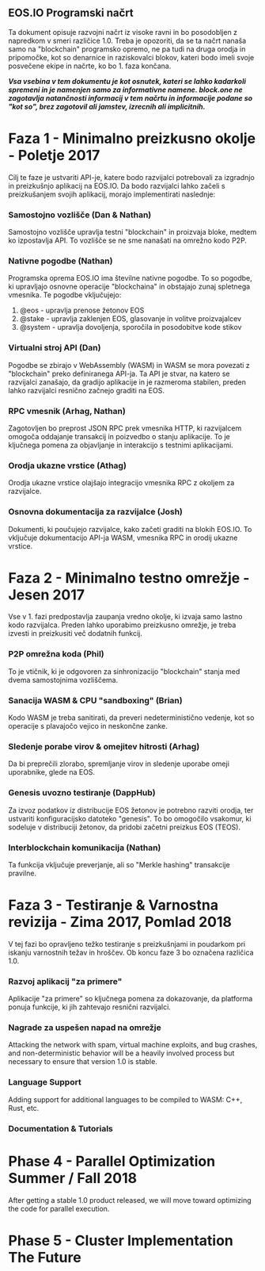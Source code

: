 ## EOS.IO Programski načrt

Ta dokument opisuje razvojni načrt iz visoke ravni in bo posodobljen z napredkom v smeri različice 1.0. Treba je opozoriti, da se ta načrt nanaša samo na "blockchain" programsko opremo, ne pa tudi na druga orodja in pripomočke, kot so denarnice in raziskovalci blokov, kateri bodo imeli svoje posvečene ekipe in načrte, ko bo 1. faza končana.

***Vsa vsebina v tem dokumentu je kot osnutek, kateri se lahko kadarkoli spremeni in je namenjen samo za informativne namene. block.one ne zagotavlja natančnosti informacij v tem načrtu in informacije podane so "kot so", brez zagotovil ali jamstev, izrecnih ali implicitnih.***

# Faza 1 - Minimalno preizkusno okolje - Poletje 2017

Cilj te faze je ustvariti API-je, katere bodo razvijalci potrebovali za izgradnjo in preizkušnjo aplikacij na EOS.IO. Da bodo razvijalci lahko začeli s preizkušanjem svojih aplikacij, morajo implementirati naslednje:

### Samostojno vozlišče (Dan & Nathan)

Samostojno vozlišče upravlja testni "blockchain" in proizvaja bloke, medtem ko izpostavlja API. To vozlišče se ne sme nanašati na omrežno kodo P2P.

### Nativne pogodbe (Nathan)

Programska oprema EOS.IO ima številne nativne pogodbe. To so pogodbe, ki upravljajo osnovne operacije "blockchaina" in obstajajo zunaj spletnega vmesnika. Te pogodbe vključujejo:

1. @eos - upravlja prenose žetonov EOS
2. @stake - upravlja zaklenjen EOS, glasovanje in volitve proizvajalcev
3. @system - upravlja dovoljenja, sporočila in posodobitve kode stikov

### Virtualni stroj API (Dan)

Pogodbe se zbirajo v WebAssembly (WASM) in WASM se mora povezati z "blockchain" preko definiranega API-ja. Ta API je stvar, na katero se razvijalci zanašajo, da gradijo aplikacije in je razmeroma stabilen, preden lahko razvijalci resnično začnejo graditi na EOS.

### RPC vmesnik (Arhag, Nathan)

Zagotovljen bo preprost JSON RPC prek vmesnika HTTP, ki razvijalcem omogoča oddajanje transakcij in poizvedbo o stanju aplikacije. To je ključnega pomena za objavljanje in interakcijo s testnimi aplikacijami.

### Orodja ukazne vrstice (Athag)

Orodja ukazne vrstice olajšajo integracijo vmesnika RPC z okoljem za razvijalce.

### Osnovna dokumentacija za razvijalce (Josh)

Dokumenti, ki poučujejo razvijalce, kako začeti graditi na blokih EOS.IO. To vključuje dokumentacijo API-ja WASM, vmesnika RPC in orodij ukazne vrstice.

# Faza 2 - Minimalno testno omrežje - Jesen 2017

Vse v 1. fazi predpostavlja zaupanja vredno okolje, ki izvaja samo lastno kodo razvijalca. Preden lahko uporabimo preizkusno omrežje, je treba izvesti in preizkusiti več dodatnih funkcij.

### P2P omrežna koda (Phil)

To je vtičnik, ki je odgovoren za sinhronizacijo "blockchain" stanja med dvema samostojnima vozliščema.

### Sanacija WASM & CPU "sandboxing" (Brian)

Kodo WASM je treba sanitirati, da preveri nedeterministično vedenje, kot so operacije s plavajočo vejico in neskončne zanke.

### Sledenje porabe virov & omejitev hitrosti (Arhag)

Da bi preprečili zlorabo, spremljanje virov in sledenje uporabe omeji uporabnike, glede na EOS.

### Genesis uvozno testiranje (DappHub)

Za izvoz podatkov iz distribucije EOS žetonov je potrebno razviti orodja, ter ustvariti konfiguracijsko datoteko "genesis". To bo omogočilo vsakomur, ki sodeluje v distribuciji žetonov, da pridobi začetni preizkus EOS (TEOS).

### Interblockchain komunikacija (Nathan)

Ta funkcija vključuje preverjanje, ali so "Merkle hashing" transakcije pravilne.

# Faza 3 - Testiranje & Varnostna revizija - Zima 2017, Pomlad 2018

V tej fazi bo opravljeno težko testiranje s preizkušnjami in poudarkom pri iskanju varnostnih težav in hroščev. Ob koncu faze 3 bo označena različica 1.0.

### Razvoj aplikacij "za primere"

Aplikacije "za primere" so ključnega pomena za dokazovanje, da platforma ponuja funkcije, ki jih zahtevajo resnični razvijalci.

### Nagrade za uspešen napad na omrežje

Attacking the network with spam, virtual machine exploits, and bug crashes, and non-deterministic behavior will be a heavily involved process but necessary to ensure that version 1.0 is stable.

### Language Support

Adding support for additional languages to be compiled to WASM: C++, Rust, etc.

### Documentation & Tutorials

# Phase 4 - Parallel Optimization Summer / Fall 2018

After getting a stable 1.0 product released, we will move toward optimizing the code for parallel execution.

# Phase 5 - Cluster Implementation The Future